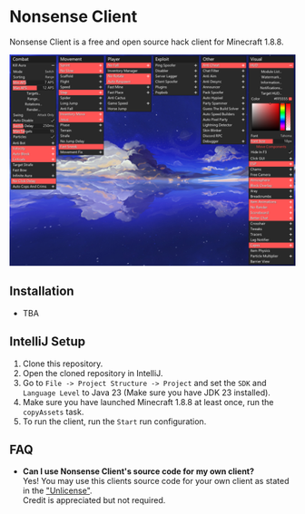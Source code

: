 # Nonsense Client
Nonsense Client is a free and open source hack client for Minecraft 1.8.8.

![Click GUI](/.github/images/clickgui.png)

## Installation
- TBA

## IntelliJ Setup
1. Clone this repository.
2. Open the cloned repository in IntelliJ.
3. Go to `File -> Project Structure -> Project` and set the `SDK` and `Language Level` to Java 23 (Make sure you have JDK 23 installed).
4. Make sure you have launched Minecraft 1.8.8 at least once, run the `copyAssets` task.
5. To run the client, run the `Start` run configuration.

## FAQ
- **Can I use Nonsense Client's source code for my own client?**<br>
  Yes! You may use this clients source code for your own client as stated in the ["Unlicense"](./UNLICENSE).<br>
  Credit is appreciated but not required.

